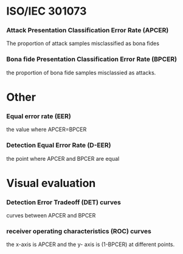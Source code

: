 # ISO/IEC 301073

### Attack Presentation Classification Error Rate (APCER)

The proportion of attack samples misclassified as bona fides
### Bona fide Presentation Classification Error Rate (BPCER)

the proportion of bona fide samples misclassied as attacks. 

# Other 
### Equal error rate (EER)
the value where APCER=BPCER

### Detection Equal Error Rate (D-EER)
the point where APCER and BPCER are equal



# Visual evaluation 

### Detection Error Tradeoff (DET) curves
curves between APCER and BPCER

### receiver operating characteristics (ROC) curves
the x-axis is APCER and the y- axis is (1-BPCER) at different points.
